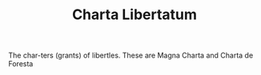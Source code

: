 ---
title: Charta Libertatum
letter: C
permalink: "/definitions/bld-charta-libertatum.html"
body: The char-ters (grants) of libertles. These are Magna Charta and Charta de Foresta
published_at: '2018-07-07'
source: Black's Law Dictionary 2nd Ed (1910)
layout: post
---